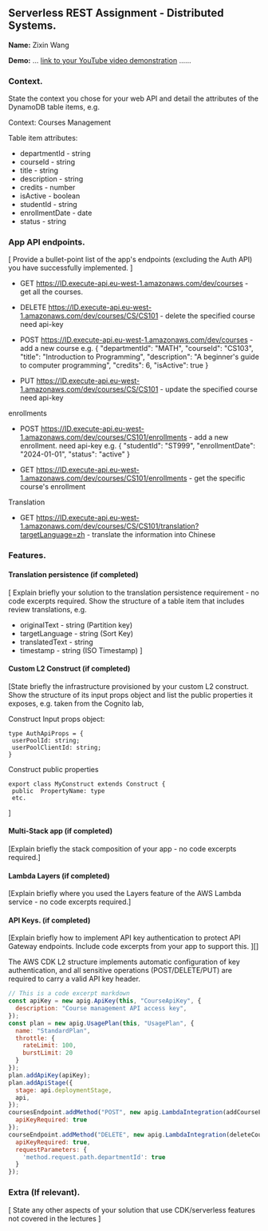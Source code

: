## Serverless REST Assignment - Distributed Systems.

__Name:__ Zixin Wang

__Demo:__ ... [link to your YouTube video demonstration](https://youtu.be/UqOpn7sCQ2I) ......

### Context.

State the context you chose for your web API and detail the attributes of the DynamoDB table items, e.g.

Context: Courses Management

Table item attributes:
+ departmentId - string  
+ courseId - string  
+ title - string
+ description - string
+ credits - number
+ isActive - boolean
+ studentId - string
+ enrollmentDate - date
+ status - string


### App API endpoints.

[ Provide a bullet-point list of the app's endpoints (excluding the Auth API) you have successfully implemented. ]
+ GET https://ID.execute-api.eu-west-1.amazonaws.com/dev/courses - get all the courses.
+ DELETE https://ID.execute-api.eu-west-1.amazonaws.com/dev/courses/CS/CS101 - delete the specified course
need api-key
+ POST https://ID.execute-api.eu-west-1.amazonaws.com/dev/courses - add a new course
e.g.
{
    "departmentId": "MATH",
    "courseId": "CS103",
    "title": "Introduction to Programming", 
    "description": "A beginner's guide to computer programming",
    "credits": 6,
    "isActive": true
  }

+ PUT https://ID.execute-api.eu-west-1.amazonaws.com/dev/courses/CS/CS101 - update the specified course
need api-key

enrollments
+ POST https://ID.execute-api.eu-west-1.amazonaws.com/dev/courses/CS101/enrollments - add a new enrollment.
need api-key
e.g.
{
  "studentId": "ST999",
  "enrollmentDate": "2024-01-01",
  "status": "active"
}

+ GET https://ID.execute-api.eu-west-1.amazonaws.com/dev/courses/CS101/enrollments - get the specific course's enrollment

Translation
+ GET https://ID.execute-api.eu-west-1.amazonaws.com/dev/courses/CS/CS101/translation?targetLanguage=zh - translate the information into Chinese

### Features.

#### Translation persistence (if completed)

[ Explain briefly your solution to the translation persistence requirement - no code excerpts required. Show the structure of a table item that includes review translations, e.g.

+ originalText - string  (Partition key)
+ targetLanguage - string  (Sort Key)
+ translatedText - string
+ timestamp - string (ISO Timestamp)
]

#### Custom L2 Construct (if completed)

[State briefly the infrastructure provisioned by your custom L2 construct. Show the structure of its input props object and list the public properties it exposes, e.g. taken from the Cognito lab,

Construct Input props object:
~~~
type AuthApiProps = {
 userPoolId: string;
 userPoolClientId: string;
}
~~~
Construct public properties
~~~
export class MyConstruct extends Construct {
 public  PropertyName: type
 etc.
~~~
 ]

#### Multi-Stack app (if completed)

[Explain briefly the stack composition of your app - no code excerpts required.]

#### Lambda Layers (if completed)

[Explain briefly where you used the Layers feature of the AWS Lambda service - no code excerpts required.]


#### API Keys. (if completed)

[Explain briefly how to implement API key authentication to protect API Gateway endpoints. Include code excerpts from your app to support this. ][]

The AWS CDK L2 structure implements automatic configuration of key authentication, and all sensitive operations (POST/DELETE/PUT) are required to carry a valid API key header.
~~~js
// This is a code excerpt markdown 
const apiKey = new apig.ApiKey(this, "CourseApiKey", {
  description: "Course management API access key",
});
const plan = new apig.UsagePlan(this, "UsagePlan", {
  name: "StandardPlan",
  throttle: {
    rateLimit: 100,
    burstLimit: 20
  }
});
plan.addApiKey(apiKey);
plan.addApiStage({
  stage: api.deploymentStage,
  api,
});
coursesEndpoint.addMethod("POST", new apig.LambdaIntegration(addCourseFn), {
  apiKeyRequired: true 
});
courseEndpoint.addMethod("DELETE", new apig.LambdaIntegration(deleteCourseFn), {
  apiKeyRequired: true, 
  requestParameters: {
    'method.request.path.departmentId': true
  }
});
~~~

###  Extra (If relevant).

[ State any other aspects of your solution that use CDK/serverless features not covered in the lectures ]